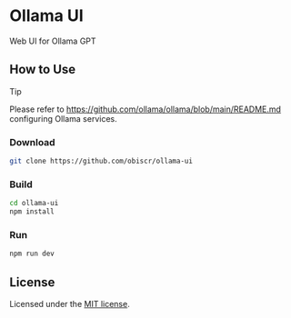 # Ollama UI

Web UI for Ollama GPT

## How to Use

> [!TIP]
> Please refer to https://github.com/ollama/ollama/blob/main/README.md configuring Ollama services.

### Download

```bash
git clone https://github.com/obiscr/ollama-ui 
```

### Build

```bash
cd ollama-ui
npm install
```

### Run

```bash
npm run dev
```

## License

Licensed under the [MIT license](https://github.com/nextui-org/next-pages-template/blob/main/LICENSE).
